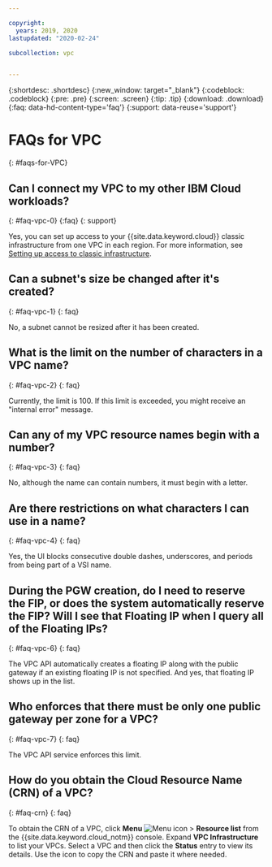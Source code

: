 ```yaml
---

copyright:
  years: 2019, 2020
lastupdated: "2020-02-24"

subcollection: vpc


---
```


{:shortdesc: .shortdesc}
{:new_window: target="_blank"}
{:codeblock: .codeblock}
{:pre: .pre}
{:screen: .screen}
{:tip: .tip}
{:download: .download}
{:faq: data-hd-content-type='faq'}
{:support: data-reuse='support'}


# FAQs for VPC
{: #faqs-for-VPC}

## Can I connect my VPC to my other IBM Cloud workloads?  
{: #faq-vpc-0}
{:faq}
{: support}

Yes, you can set up access to your {{site.data.keyword.cloud}} classic infrastructure from one VPC in each region. For more information, see [Setting up access to classic infrastructure](/docs/vpc?topic=vpc-setting-up-access-to-classic-infrastructure).

## Can a subnet's size be changed after it's created?
{: #faq-vpc-1}
{: faq}

No, a subnet cannot be resized after it has been created.

## What is the limit on the number of characters in a VPC name?
{: #faq-vpc-2}
{: faq}

Currently, the limit is 100. If this limit is exceeded, you might receive an "internal error" message.

## Can any of my VPC resource names begin with a number?
{: #faq-vpc-3}
{: faq}

No, although the name can contain numbers, it must begin with a letter.

## Are there restrictions on what characters I can use in a name?
{: #faq-vpc-4}
{: faq}

Yes, the UI blocks consecutive double dashes, underscores, and periods from being part of a VSI name.

## During the PGW creation, do I need to reserve the FIP, or does the system automatically reserve the FIP? Will I see that Floating IP when I query all of the Floating IPs?
{: #faq-vpc-6}
{: faq}

The VPC API automatically creates a floating IP along with the public gateway if an existing floating IP is not specified. And yes, that floating IP shows up in the list.

## Who enforces that there must be only one public gateway per zone for a VPC?
{: #faq-vpc-7}
{: faq}

The VPC API service enforces this limit.

## How do you obtain the Cloud Resource Name (CRN) of a VPC?
{: #faq-crn}
{: faq}

 To obtain the CRN of a VPC, click **Menu** ![Menu icon](../images/icon_hamburger.svg) > **Resource list** from the {{site.data.keyword.cloud_notm}} console. Expand **VPC Infrastructure** to list your VPCs. Select a VPC and then click the **Status** entry to view its details. Use the icon to copy the CRN and paste it where needed.
